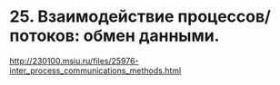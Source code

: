 # 25. Взаимодействие процессов/потоков: обмен данными.

http://230100.msiu.ru/files/25976-inter_process_communications_methods.html